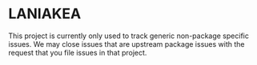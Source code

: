 LANIAKEA
========

This project is currently only used to track generic non-package specific issues. We may close issues that are upstream package issues with the request that you file issues in that project.
